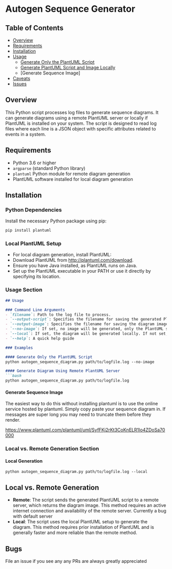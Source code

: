 # Autogen Sequence Generator

## Table of Contents
- [Overview](#overview)
- [Requirements](#requirements)
- [Installation](#installation)
- [Usage](#usage)
  - [Generate Only the PlantUML Script](#generate-only-the-plantuml-script)
  - [Generate PlantUML Script and Image Locally](#generate-plantuml-script-and-image-locally)
  - [Generate Sequence Image]
- [Caveats](#caveats)
- [Issues](#issues)

## Overview
This Python script processes log files to generate sequence diagrams. It can generate diagrams using a remote PlantUML server or locally if PlantUML is installed on your system. The script is designed to read log files where each line is a JSON object with specific attributes related to events in a system.

## Requirements
- Python 3.6 or higher
- `argparse` (standard Python library)
- `plantuml` Python module for remote diagram generation
- PlantUML software installed for local diagram generation

## Installation

### Python Dependencies
Install the necessary Python package using pip:
```bash
pip install plantuml
```
### Local PlantUML Setup
 -  For local diagram generation, install PlantUML:
 - Download PlantUML from http://plantuml.com/download.
 - Ensure you have Java installed, as PlantUML runs on Java.
 - Set up the PlantUML executable in your PATH or use it directly by specifying its location.


### Usage Section

```markdown
## Usage

### Command Line Arguments
- `filename`: Path to the log file to process.
- `--output-script`: Specifies the filename for saving the generated PlantUML script. Default is `sequence_diagram.puml`.
- `--output-image`: Specifies the filename for saving the diagram image. Default is `sequence_diagram.png`.
- `--no-image`: If set, no image will be generated, only the PlantUML script.
- `--local`: If set, the diagram will be generated locally. If not set, it uses a remote PlantUML server.
- `--help`: A quick help guide

### Examples

#### Generate Only the PlantUML Script
python autogen_sequence_diagram.py path/to/logfile.log --no-image

#### Generate Diagram Using Remote PlantUML Server
```bash
python autogen_sequence_diagram.py path/to/logfile.log
```

#### Generate Sequence Image
The easiest way to do this without installing plantuml is to use the online service hosted by plantuml. Simply copy paste your sequence diagram in. If messages are super long you may need to truncate them before they render.

https://www.plantuml.com/plantuml/uml/SyfFKj2rKt3CoKnELR1Io4ZDoSa70000

### Local vs. Remote Generation Section

#### Local Generation
```
python autogen_sequence_diagram.py path/to/logfile.log --local
```


## Local vs. Remote Generation
- **Remote**: The script sends the generated PlantUML script to a remote server, which returns the diagram image. This method requires an active internet connection and availability of the remote server. Currently a bug with default server
- **Local**: The script uses the local PlantUML setup to generate the diagram. This method requires prior installation of PlantUML and is generally faster and more reliable than the remote method.

## Bugs 
File an issue if you see any any PRs are always greatly appreciated



